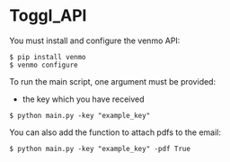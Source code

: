 # Toggl_API

You must install and configure the venmo API:
```shell
$ pip install venmo
$ venmo configure
```

To run the main script, one argument must be provided:
  - the key which you have received
 
 ```shell
$ python main.py -key "example_key"
```
You can also add the function to attach pdfs to the email:
 ```shell
$ python main.py -key "example_key" -pdf True
```
